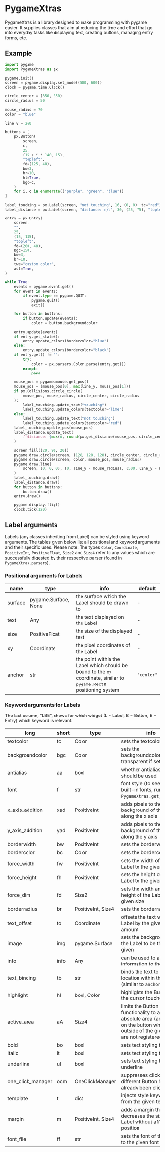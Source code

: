 # PygameXtras
PygameXtras is a library designed to make programming with pygame easier. It supplies classes that aim at reducing the time and effort that go into everyday tasks like displaying text, creating buttons, managing entry forms, etc.

## Example
```python
import pygame
import PygameXtras as px

pygame.init()
screen = pygame.display.set_mode((500, 600))
clock = pygame.time.Clock()

circle_center = (350, 350)
circle_radius = 50

mouse_radius = 70
color = "blue"

line_y = 260

buttons = [
    px.Button(
        screen,
        c,
        25,
        (15 + i * 140, 15),
        "topleft",
        fd=(125, 40),
        bw=3,
        br=10,
        hl=True,
        bgc=c,
    )
    for i, c in enumerate(("purple", "green", "blue"))
]

label_touching = px.Label(screen, "not touching", 16, (0, 0), tc="red")
label_distance = px.Label(screen, "distance: n/a", 30, (25, 75), "topleft", tc=0)

entry = px.Entry(
    screen,
    "",
    25,
    (15, 135),
    "topleft",
    fd=(200, 40),
    bgc=150,
    bw=3,
    br=10,
    twe="custom color",
    ast=True,
)

while True:
    events = pygame.event.get()
    for event in events:
        if event.type == pygame.QUIT:
            pygame.quit()
            exit()

    for button in buttons:
        if button.update(events):
            color = button.backgroundcolor

    entry.update(events)
    if entry.get_state():
        entry.update_colors(bordercolor="blue")
    else:
        entry.update_colors(bordercolor="black")
    if entry.get() != "":
        try:
            color = px.parsers.Color.parse(entry.get())
        except:
            pass

    mouse_pos = pygame.mouse.get_pos()
    mouse_pos = (mouse_pos[0], max(line_y, mouse_pos[1]))
    if px.Collisions.circle_circle(
        mouse_pos, mouse_radius, circle_center, circle_radius
    ):
        label_touching.update_text("touching")
        label_touching.update_colors(textcolor="lime")
    else:
        label_touching.update_text("not touching")
        label_touching.update_colors(textcolor="red")
    label_touching.update_pos(mouse_pos)
    label_distance.update_text(
        f"distance: {max(0, round(px.get_distance(mouse_pos, circle_center) - mouse_radius - circle_radius, 1))} px"
    )

    screen.fill((20, 90, 20))
    pygame.draw.circle(screen, (128, 128, 128), circle_center, circle_radius)
    pygame.draw.circle(screen, color, mouse_pos, mouse_radius)
    pygame.draw.line(
        screen, (0, 0, 0), (0, line_y - mouse_radius), (500, line_y - mouse_radius)
    )
    label_touching.draw()
    label_distance.draw()
    for button in buttons:
        button.draw()
    entry.draw()

    pygame.display.flip()
    clock.tick(120)
```

## Label arguments
Labels (any classes inheriting from Label) can be styled using keyword arguments. The tables given below list all positional and keyword arguments and their specific uses. Please note: The types `Color`, `Coordinate`, `PositiveInt`, `PositiveFloat`, `Size2` and `Size4` refer to any values which are successfully digested by their respective parser (found in `PygameXtras.parsers`).

### Positional arguments for Labels
name | type | info | default
-|-|-|-
surface|pygame.Surface, None|the surface which the Label should be drawn to|-
text|Any|the text displayed on the Label|-
size|PositiveFloat|the size of the displayed text|-
xy|Coordinate|the pixel coordinates of the Label|-
anchor|str|the point within the Label which should be bound to the `xy` coordinate, similar to `pygame.Rect`s positioning system|`"center"`

### Keyword arguments for Labels
The last column, "LBE", shows for which widget (L = Label, B = Button, E = Entry) which keyword is relevant.

long | short | type | info | default | LBE
-|-|-|-|-|-
textcolor|tc|Color|sets the textcolor|`(0,0,0)`|LBE
backgroundcolor|bgc|Color|sets the backgroundcolor, transparent if set to `None`|`None`|LBE
antialias|aa|bool|whether antialiasing should be used|`True`|LBE
font|f|str|font style (to see all built-in fonts, run `PygameXtras.get_fonts()`)|`verdana`|LBE
x_axis_addition|xad|PositiveInt|adds pixels to the background of the label along the x axis|`0`|LBE
y_axis_addition|yad|PositiveInt|adds pixels to the background of the label along the y axis|`0`|LBE
borderwidth|bw|PositiveInt|sets the borderwidth|`0`|LBE
bordercolor|bc|Color|sets the bordercolor|`(0,0,0)`|LBE
force_width|fw|PositiveInt|sets the width of the Label to the given size|`None`|LBE
force_height|fh|PositiveInt|sets the height of the Label to the given size|`None`|LBE
force_dim|fd|Size2|sets the width and the height of the Label to the given size|`None`|LBE
borderradius|br|PositiveInt, Size4|sets the borderradius|`1`|LBE
text_offset|to|Coordinate|offsets the text within the Label by the given amount|`(0,0)`|LBE
image|img|pygame.Surface|sets the background of the Label to be the image given|`None`|LBE
info|info|Any|can be used to attach any information to the Label|`None`|LBE
text_binding|tb|str|binds the text to a location within the Label (similar to `anchor`)|`center`|LBE
highlight|hl|bool, Color|highlights the Button if the cursor touches it|`None`|BE
active_area|aA|Size4|limits the Button functionality to an absolute area (any clicks on the button while it is outside of the given area are not registered)|`None`|BE
bold|bo|bool|sets text styling to bold|`False`|LBE
italic|it|bool|sets text styling to italic|`False`|LBE
underline|ul|bool|sets text styling to underline|`False`|LBE
one_click_manager|ocm|OneClickManager|suppresses clicks if a different Button has already been clicked|`None`|BE
template|t|dict|injects style keywords from the given template|`None`|LBE
margin|m|PositiveInt, Size4|adds a margin that decreases the size of the Label without affecting its position |`None`|LBE
font_file|ff|str|sets the font of the Label to the given font|`None`|LBE
